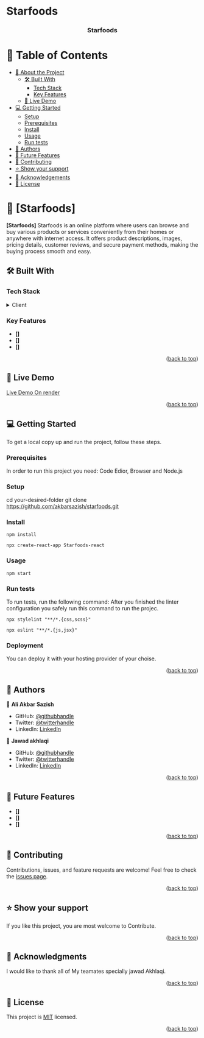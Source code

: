# Starfoods
<a name="readme-top"></a>

<div align="center">
  <h3><b> Starfoods </b></h3>
</div>

# 📗 Table of Contents

- [📖 About the Project](#about-project)
  - [🛠 Built With](#built-with)
    - [Tech Stack](#tech-stack)
    - [Key Features](#key-features)
  - [🚀 Live Demo](#live-demo)
- [💻 Getting Started](#getting-started)
  - [Setup](#setup)
  - [Prerequisites](#prerequisites)
  - [Install](#install)
  - [Usage](#usage)
  - [Run tests](#run-tests)
- [👥 Authors](#authors)
- [🔭 Future Features](#future-features)
- [🤝 Contributing](#contributing)
- [⭐️ Show your support](#support)
- [🙏 Acknowledgements](#acknowledgements)
- [📝 License](#license)

<!-- PROJECT DESCRIPTION -->

# 📖 [Starfoods] <a name="about-project"></a>

**[Starfoods]** Starfoods is an online platform where users can browse and buy various products or services conveniently from their homes or anywhere with internet access. It offers product descriptions, images, pricing details, customer reviews, and secure payment methods, making the buying process smooth and easy.

## 🛠 Built With <a name="built-with"></a>

### Tech Stack <a name="tech-stack"></a>

<details>
  <summary>Client</summary>
  <ul>
    <li><a href="#">HTML</a></li>
    <li><a href="#">CSS</a></li>
    <li><a href="#">React </a></li>
    <li><a href="#">React Redux</a></li>
  </ul>
  <summary>Server</summary>
  <ul>
    <li><a href="#">Laravel</a></li>
    <li><a href="#">SQL Server</a></li>
  </ul>
</details>

<!-- Features -->

### Key Features <a name="key-features"></a>
- **[]** 
- **[]** 
- **[]** 


<p align="right">(<a href="#readme-top">back to top</a>)</p>

<!-- LIVE DEMO -->
## 🚀 Live Demo <a name="live-demo"></a>

[Live Demo On render](https://starfoods.ir)


<p align="right">(<a href="#readme-top">back to top</a>)</p>

<!-- GETTING STARTED -->

## 💻 Getting Started <a name="getting-started"></a>


To get a local copy up and run the project, follow these steps.

### Prerequisites

In order to run this project you need: Code Edior, Browser and Node.js


### Setup
cd your-desired-folder
git clone https://github.com/akbarsazish/starfoods.git



### Install
`npm install`

`npx create-react-app Starfoods-react`


### Usage
`npm start`


### Run tests
To run tests, run the following command:  After you finished the linter configuration you safely run this command to  run the projec.

`npx stylelint "**/*.{css,scss}"`

`npx eslint "**/*.{js,jsx}"`


### Deployment
You can deploy it with your hosting provider of your choise.


<p align="right">(<a href="#readme-top">back to top</a>)</p>

<!-- AUTHORS -->

## 👥 Authors <a name="authors"> </a>  

👤 **Ali Akbar Sazish**

- GitHub: [@githubhandle](https://github.com/akbarsazish)
- Twitter: [@twitterhandle](https://twitter.com/AliAkbarSazish1)
- LinkedIn: [LinkedIn](https://www.linkedin.com/in/ali-akbar-sazish/)

👤 **Jawad akhlaqi**

- GitHub: [@githubhandle](https://github.com/)
- Twitter: [@twitterhandle](https://twitter.com/)
- LinkedIn: [LinkedIn](https://www.linkedin.com/in//)

<p align="right">(<a href="#readme-top">back to top</a>)</p>

<!-- FUTURE FEATURES -->

## 🔭 Future Features <a name="future-features"></a>

- **[]**
- **[]**
- **[]**


<p align="right">(<a href="#readme-top">back to top</a>)</p>

<!-- CONTRIBUTING -->

## 🤝 Contributing <a name="contributing"></a>
Contributions, issues, and feature requests are welcome!
Feel free to check the [issues page](../../issues/).

<p align="right">(<a href="#readme-top">back to top</a>)</p>



## ⭐️ Show your support <a name="support"></a>
If you like this project, you are most welcome to Contribute.

<p align="right">(<a href="#readme-top">back to top</a>)</p>


<!-- Acknowledgments -->
## 🙏 Acknowledgments <a name="acknowledgements"></a>
I would like to thank all of My teamates specially jawad Akhlaqi.

<p align="right">(<a href="#readme-top">back to top</a>)</p>


<!-- LICENSE -->
## 📝 License <a name="license"></a>
This project is [MIT](./LICENSE) licensed. 

<p align="right">(<a href="#readme-top">back to top</a>)</p>

